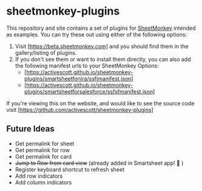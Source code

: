 # sheetmonkey-plugins

This repository and site contains a set of plugins for [SheetMonkey](https://github.com/activescott/sheetmonkey) intended as examples. You can try these out using either of the following options:

1. Visit [https://beta.sheetmonkey.com] and you should find them in the gallery/listing of plugins.
2. If you don't see them or want to install them directly, you can also add the following manifest urls to your SheetMonkey Options:
    * [https://activescott.github.io/sheetmonkey-plugins/smartsheetforjira/ssfjmanifest.json]
    * [https://activescott.github.io/sheetmonkey-plugins/smartsheetforsalesforce/ssfsfmanifest.json]

If you're viewing this on the website, and would like to see the source code visit [https://github.com/activescott/sheetmonkey-plugins]


## Future Ideas ##
* Get permalink for sheet
* Get permalink for row
* Get permalink for card
* ~~Jump to Row from card view~~ (already added in Smartsheet app! :raised_hands: )
* Register keyboard shortcut to refresh sheet
* Add row indicators
* Add column indicators
